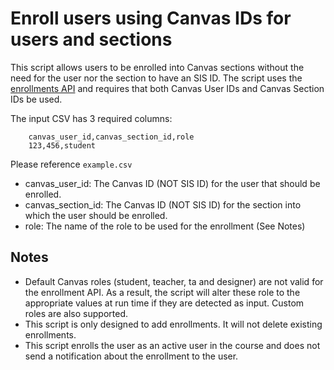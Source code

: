 # Enroll users using Canvas IDs for users and sections

This script allows users to be enrolled into Canvas sections without the need for the user nor the section to have an SIS ID. The script uses the [enrollments API](https://canvas.instructure.com/doc/api/enrollments.html#method.enrollments_api.create) and requires that both Canvas User IDs and Canvas Section IDs be used.

The input CSV has 3 required columns:
```
    canvas_user_id,canvas_section_id,role
    123,456,student
```

Please reference `example.csv`

* canvas_user_id: The Canvas ID (NOT SIS ID) for the user that should be enrolled.
* canvas_section_id: The Canvas ID (NOT SIS ID) for the section into which the user should be enrolled.
* role: The name of the role to be used for the enrollment (See Notes)

## Notes

* Default Canvas roles (student, teacher, ta and designer) are not valid for the enrollment API. As a result, the script will alter these role to the appropriate values at run time if they are detected as input. Custom roles are also supported.
* This script is only designed to add enrollments. It will not delete existing enrollments.
* This script enrolls the user as an active user in the course and does not send a notification about the enrollment to the user.
